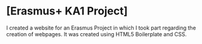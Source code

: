 # [Erasmus+ KA1 Project]

I created a website for an Erasmus Project in which I took part regarding the creation of webpages. It was created using HTML5 Boilerplate and CSS.

